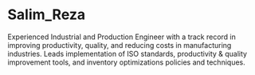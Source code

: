 # Salim_Reza
Experienced Industrial and Production Engineer with a track record in improving productivity, quality, and reducing costs in manufacturing industries. Leads implementation of ISO standards, productivity &amp; quality improvement tools, and inventory optimizations policies and techniques.
